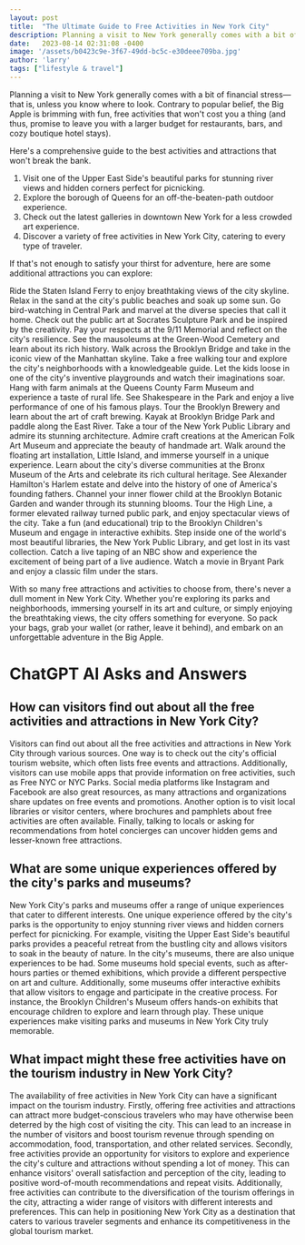 ```yaml
---
layout: post
title:  "The Ultimate Guide to Free Activities in New York City"
description: Planning a visit to New York generally comes with a bit of financial stress—that is, unless you know where to look. Contrary to popular belief, the Big Apple is brimming with fun, free activities that won't cost you a thing.
date:   2023-08-14 02:31:08 -0400
image: '/assets/b0423c9e-3f67-49dd-bc5c-e30deee709ba.jpg'
author: 'larry'
tags: ["lifestyle & travel"]
---
```


Planning a visit to New York generally comes with a bit of financial stress—that is, unless you know where to look. Contrary to popular belief, the Big Apple is brimming with fun, free activities that won't cost you a thing (and thus, promise to leave you with a larger budget for restaurants, bars, and cozy boutique hotel stays).


Here's a comprehensive guide to the best activities and attractions that won't break the bank.

1. Visit one of the Upper East Side's beautiful parks for stunning river views and hidden corners perfect for picnicking.
2. Explore the borough of Queens for an off-the-beaten-path outdoor experience.
3. Check out the latest galleries in downtown New York for a less crowded art experience.
4. Discover a variety of free activities in New York City, catering to every type of traveler.


If that's not enough to satisfy your thirst for adventure, here are some additional attractions you can explore:

Ride the Staten Island Ferry to enjoy breathtaking views of the city skyline.
Relax in the sand at the city's public beaches and soak up some sun.
Go bird-watching in Central Park and marvel at the diverse species that call it home.
Check out the public art at Socrates Sculpture Park and be inspired by the creativity.
Pay your respects at the 9/11 Memorial and reflect on the city's resilience.
See the mausoleums at the Green-Wood Cemetery and learn about its rich history.
Walk across the Brooklyn Bridge and take in the iconic view of the Manhattan skyline.
Take a free walking tour and explore the city's neighborhoods with a knowledgeable guide.
Let the kids loose in one of the city's inventive playgrounds and watch their imaginations soar.
Hang with farm animals at the Queens County Farm Museum and experience a taste of rural life.
See Shakespeare in the Park and enjoy a live performance of one of his famous plays.
Tour the Brooklyn Brewery and learn about the art of craft brewing.
Kayak at Brooklyn Bridge Park and paddle along the East River.
Take a tour of the New York Public Library and admire its stunning architecture.
Admire craft creations at the American Folk Art Museum and appreciate the beauty of handmade art.
Walk around the floating art installation, Little Island, and immerse yourself in a unique experience.
Learn about the city's diverse communities at the Bronx Museum of the Arts and celebrate its rich cultural heritage.
See Alexander Hamilton's Harlem estate and delve into the history of one of America's founding fathers.
Channel your inner flower child at the Brooklyn Botanic Garden and wander through its stunning blooms.
Tour the High Line, a former elevated railway turned public park, and enjoy spectacular views of the city.
Take a fun (and educational) trip to the Brooklyn Children's Museum and engage in interactive exhibits.
Step inside one of the world's most beautiful libraries, the New York Public Library, and get lost in its vast collection.
Catch a live taping of an NBC show and experience the excitement of being part of a live audience.
Watch a movie in Bryant Park and enjoy a classic film under the stars.


With so many free attractions and activities to choose from, there's never a dull moment in New York City. Whether you're exploring its parks and neighborhoods, immersing yourself in its art and culture, or simply enjoying the breathtaking views, the city offers something for everyone. So pack your bags, grab your wallet (or rather, leave it behind), and embark on an unforgettable adventure in the Big Apple.


# ChatGPT AI Asks and Answers
## How can visitors find out about all the free activities and attractions in New York City?
Visitors can find out about all the free activities and attractions in New York City through various sources. One way is to check out the city's official tourism website, which often lists free events and attractions. Additionally, visitors can use mobile apps that provide information on free activities, such as Free NYC or NYC Parks. Social media platforms like Instagram and Facebook are also great resources, as many attractions and organizations share updates on free events and promotions. Another option is to visit local libraries or visitor centers, where brochures and pamphlets about free activities are often available. Finally, talking to locals or asking for recommendations from hotel concierges can uncover hidden gems and lesser-known free attractions.

## What are some unique experiences offered by the city's parks and museums?
New York City's parks and museums offer a range of unique experiences that cater to different interests. One unique experience offered by the city's parks is the opportunity to enjoy stunning river views and hidden corners perfect for picnicking. For example, visiting the Upper East Side's beautiful parks provides a peaceful retreat from the bustling city and allows visitors to soak in the beauty of nature. In the city's museums, there are also unique experiences to be had. Some museums hold special events, such as after-hours parties or themed exhibitions, which provide a different perspective on art and culture. Additionally, some museums offer interactive exhibits that allow visitors to engage and participate in the creative process. For instance, the Brooklyn Children's Museum offers hands-on exhibits that encourage children to explore and learn through play. These unique experiences make visiting parks and museums in New York City truly memorable.

## What impact might these free activities have on the tourism industry in New York City?
The availability of free activities in New York City can have a significant impact on the tourism industry. Firstly, offering free activities and attractions can attract more budget-conscious travelers who may have otherwise been deterred by the high cost of visiting the city. This can lead to an increase in the number of visitors and boost tourism revenue through spending on accommodation, food, transportation, and other related services. Secondly, free activities provide an opportunity for visitors to explore and experience the city's culture and attractions without spending a lot of money. This can enhance visitors' overall satisfaction and perception of the city, leading to positive word-of-mouth recommendations and repeat visits. Additionally, free activities can contribute to the diversification of the tourism offerings in the city, attracting a wider range of visitors with different interests and preferences. This can help in positioning New York City as a destination that caters to various traveler segments and enhance its competitiveness in the global tourism market.

